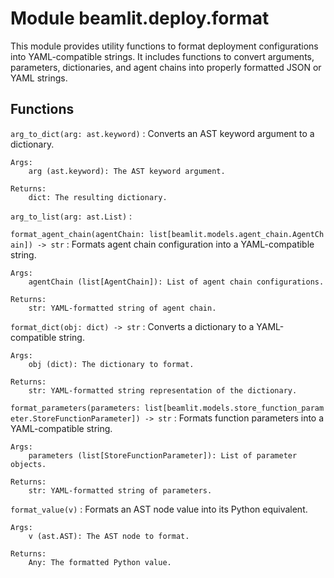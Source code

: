 Module beamlit.deploy.format
============================
This module provides utility functions to format deployment configurations into YAML-compatible strings.
It includes functions to convert arguments, parameters, dictionaries, and agent chains into properly formatted JSON or YAML strings.

Functions
---------

`arg_to_dict(arg: ast.keyword)`
:   Converts an AST keyword argument to a dictionary.
    
    Args:
        arg (ast.keyword): The AST keyword argument.
    
    Returns:
        dict: The resulting dictionary.

`arg_to_list(arg: ast.List)`
:   

`format_agent_chain(agentChain: list[beamlit.models.agent_chain.AgentChain]) ‑> str`
:   Formats agent chain configuration into a YAML-compatible string.
    
    Args:
        agentChain (list[AgentChain]): List of agent chain configurations.
    
    Returns:
        str: YAML-formatted string of agent chain.

`format_dict(obj: dict) ‑> str`
:   Converts a dictionary to a YAML-compatible string.
    
    Args:
        obj (dict): The dictionary to format.
    
    Returns:
        str: YAML-formatted string representation of the dictionary.

`format_parameters(parameters: list[beamlit.models.store_function_parameter.StoreFunctionParameter]) ‑> str`
:   Formats function parameters into a YAML-compatible string.
    
    Args:
        parameters (list[StoreFunctionParameter]): List of parameter objects.
    
    Returns:
        str: YAML-formatted string of parameters.

`format_value(v)`
:   Formats an AST node value into its Python equivalent.
    
    Args:
        v (ast.AST): The AST node to format.
    
    Returns:
        Any: The formatted Python value.